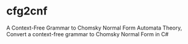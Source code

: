 # cfg2cnf
A Context-Free Grammar to Chomsky Normal Form 
Automata Theory, Convert a context-free grammar to Chomsky Normal Form in C#
